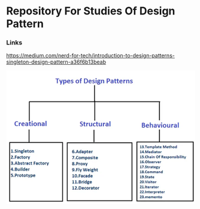 # Repository For Studies Of Design Pattern

### Links
https://medium.com/nerd-for-tech/introduction-to-design-patterns-singleton-design-pattern-a36f6b13beab


![Types Of Design Patterns](./resources/types-of-design-patterns.webp)
